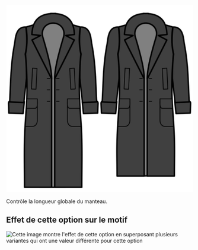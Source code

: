 ![Longueur](length.svg)

Contrôle la longueur globale du manteau.

## Effet de cette option sur le motif

![Cette image montre l'effet de cette option en superposant plusieurs variantes qui ont une valeur différente pour cette option](carlita\_length\_sample.svg "Effet de cette option sur le motif")
